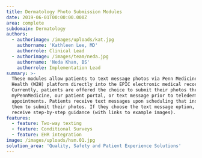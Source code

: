 ```yaml
---
title: Dermatology Photo Submission Modules
date: 2019-06-01T00:00:00.000Z
area: complete
subdomain: Dermatology
authors:
  - authorimage: /images/uploads/kat.jpg
    authorname: 'Kathleen Lee, MD'
    authorrole: Clinical Lead
  - authorimage: /images/team/neda.jpg
    authorname: 'Neda Khan, BS'
    authorrole: Implementation Lead
summary: >-
  These modules allow patients to text message photos via Penn Medicine’s Way to
  Health (W2H) platform directly into the EPIC electronic medical record.
  Currently, patients are offered the choice to submit their photos through
  myPennMedicine, our patient portal, or text message prior to teledermatology
  appointments. Patients receive text messages upon scheduling that instruct
  them to submit their photos. If they choose the text message option, they
  receive step-by-step guidance (with links to example images). 
features:
  - feature: Two-way texting
  - feature: Conditional Surveys
  - feature: EHR integration
image: /images/uploads/hsm.01.jpg
solution_area: 'Quality, Safety and Patient Experience Solutions'
---
```


